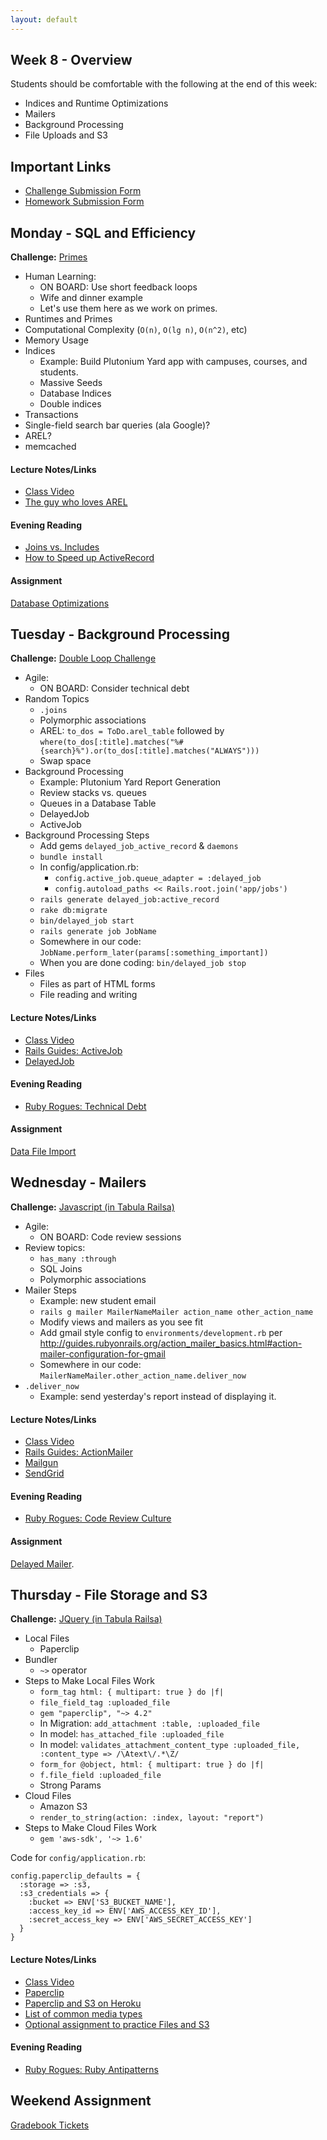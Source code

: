```yaml
---
layout: default
---
```


## Week 8 - Overview

Students should be comfortable with the following at the end of this week:

* Indices and Runtime Optimizations
* Mailers
* Background Processing
* File Uploads and S3

## Important Links

* [Challenge Submission Form](http://goo.gl/forms/OzzXZL6iEF)
* [Homework Submission Form](http://goo.gl/forms/o9so3mi9Sd)


## Monday - SQL and Efficiency

**Challenge:** [Primes](https://github.com/masonfmatthews/rails_assignments/blob/master/challenges/hard_primes_challenge.rb)

* Human Learning:
  * ON BOARD: Use short feedback loops
  * Wife and dinner example
  * Let's use them here as we work on primes.
* Runtimes and Primes
* Computational Complexity (`O(n)`, `O(lg n)`, `O(n^2)`, etc)
* Memory Usage
* Indices
  * Example: Build Plutonium Yard app with campuses, courses, and students.
  * Massive Seeds
  * Database Indices
  * Double indices
* Transactions
* Single-field search bar queries (ala Google)?
* AREL?
* memcached

#### Lecture Notes/Links

* [Class Video]()
* [The guy who loves AREL](http://www.youtube.com/watch?v=ShPAxNcLm3o)

#### Evening Reading

* [Joins vs. Includes](http://blog.bigbinary.com/2013/07/01/preload-vs-eager-load-vs-joins-vs-includes.html)
* [How to Speed up ActiveRecord](http://blog.codeship.com/speed-up-activerecord/)

#### Assignment

[Database Optimizations](https://github.com/tiyd-rails-2015-08/database_optimizations)


## Tuesday - Background Processing

**Challenge:** [Double Loop Challenge](https://github.com/masonfmatthews/rails_assignments/blob/master/challenges/double_loop_challenge.rb)

* Agile:
  * ON BOARD: Consider technical debt
* Random Topics
  * `.joins`
  * Polymorphic associations
  * AREL: `to_dos = ToDo.arel_table` followed by `where(to_dos[:title].matches("%#{search}%").or(to_dos[:title].matches("ALWAYS")))`
  * Swap space
* Background Processing
  * Example: Plutonium Yard Report Generation
  * Review stacks vs. queues
  * Queues in a Database Table
  * DelayedJob
  * ActiveJob
* Background Processing Steps  
  * Add gems `delayed_job_active_record` & `daemons`
  * `bundle install`
  * In config/application.rb:
    * `config.active_job.queue_adapter = :delayed_job`
    * `config.autoload_paths << Rails.root.join('app/jobs')`
  * `rails generate delayed_job:active_record`
  * `rake db:migrate`
  * `bin/delayed_job start`
  * `rails generate job JobName`
  * Somewhere in our code: `JobName.perform_later(params[:something_important])`
  * When you are done coding: `bin/delayed_job stop`
* Files
  * Files as part of HTML forms
  * File reading and writing

#### Lecture Notes/Links

* [Class Video]()
* [Rails Guides: ActiveJob](http://edgeguides.rubyonrails.org/active_job_basics.html)
* [DelayedJob](https://github.com/collectiveidea/delayed_job)

#### Evening Reading

* [Ruby Rogues: Technical Debt](http://devchat.tv/ruby-rogues/technical-debt)

#### Assignment

[Data File Import](https://github.com/tiyd-rails-2015-08/data_file_import)


## Wednesday - Mailers

**Challenge:** [Javascript (in Tabula Railsa)](https://github.com/masonfmatthews/rails_assignments/blob/master/challenges/rails_javascript.md)

* Agile:
  * ON BOARD: Code review sessions
* Review topics:
  * `has_many :through`
  * SQL Joins
  * Polymorphic associations
* Mailer Steps
  * Example: new student email
  * `rails g mailer MailerNameMailer action_name other_action_name`
  * Modify views and mailers as you see fit
  * Add gmail style config to `environments/development.rb` per http://guides.rubyonrails.org/action_mailer_basics.html#action-mailer-configuration-for-gmail
  * Somewhere in our code: `MailerNameMailer.other_action_name.deliver_now`
* `.deliver_now`
  * Example: send yesterday's report instead of displaying it.

#### Lecture Notes/Links

* [Class Video]()
* [Rails Guides: ActionMailer](http://guides.rubyonrails.org/action_mailer_basics.html)
* [Mailgun](http://www.mailgun.com/)
* [SendGrid](https://addons.heroku.com/sendgrid?utm_campaign=category&utm_medium=dashboard&utm_source=addons)

#### Evening Reading

* [Ruby Rogues: Code Review Culture](http://devchat.tv/ruby-rogues/216-rr-code-review-culture-with-derek-prior)

#### Assignment

[Delayed Mailer](https://github.com/tiyd-rails-2015-08/delayed_mailer).


## Thursday - File Storage and S3

**Challenge:** [JQuery (in Tabula Railsa)](https://github.com/masonfmatthews/rails_assignments/blob/master/challenges/rails_jquery.md)

* Local Files
  * Paperclip
* Bundler
  * `~>` operator
* Steps to Make Local Files Work
  * `form_tag html: { multipart: true } do |f|`
  * `file_field_tag :uploaded_file`
  * `gem "paperclip", "~> 4.2"`
  * In Migration: `add_attachment :table, :uploaded_file`
  * In model: `has_attached_file :uploaded_file`
  * In model: `validates_attachment_content_type :uploaded_file, :content_type => /\Atext\/.*\Z/`
  * `form_for @object, html: { multipart: true } do |f|`
  * `f.file_field :uploaded_file`
  * Strong Params
* Cloud Files
  * Amazon S3
  * `render_to_string(action: :index, layout: "report")`
* Steps to Make Cloud Files Work
  * `gem 'aws-sdk', '~> 1.6'`

Code for `config/application.rb`:

    config.paperclip_defaults = {
      :storage => :s3,
      :s3_credentials => {
        :bucket => ENV['S3_BUCKET_NAME'],
        :access_key_id => ENV['AWS_ACCESS_KEY_ID'],
        :secret_access_key => ENV['AWS_SECRET_ACCESS_KEY']
      }
    }

#### Lecture Notes/Links

* [Class Video]()
* [Paperclip](https://github.com/thoughtbot/paperclip)
* [Paperclip and S3 on Heroku](https://devcenter.heroku.com/articles/paperclip-s3)
* [List of common media types](http://en.wikipedia.org/wiki/Internet_media_type#List_of_common_media_types)
* [Optional assignment to practice Files and S3](https://github.com/masonfmatthews/rails_assignments/tree/master/unused/assignments/reports_on_s3)

#### Evening Reading

* [Ruby Rogues: Ruby Antipatterns](http://devchat.tv/ruby-rogues/032-rr-ruby-antipatterns)

## Weekend Assignment

[Gradebook Tickets](https://github.com/tiyd-rails-2015-08/gradebook_tickets)
